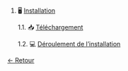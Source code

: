 1. 🖥 [Installation](Installation/) 

    1.1. 📥 [Téléchargement](telechargement.md)

    1.2. 💻 [Déroulement de l’installation](installationdelapplication.md)
	
[← Retour](../README.md)
